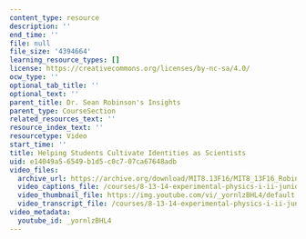 ```yaml
---
content_type: resource
description: ''
end_time: ''
file: null
file_size: '4394664'
learning_resource_types: []
license: https://creativecommons.org/licenses/by-nc-sa/4.0/
ocw_type: ''
optional_tab_title: ''
optional_text: ''
parent_title: Dr. Sean Robinson's Insights
parent_type: CourseSection
related_resources_text: ''
resource_index_text: ''
resourcetype: Video
start_time: ''
title: Helping Students Cultivate Identities as Scientists
uid: e14049a5-6549-b1d5-c0c7-07ca67648adb
video_files:
  archive_url: https://archive.org/download/MIT8.13F16/MIT8_13F16_Robinson_Identities_as_Scientists_300k.mp4
  video_captions_file: /courses/8-13-14-experimental-physics-i-ii-junior-lab-fall-2016-spring-2017/98b40c7047ab5203b4ad550ceedca698_yornlzBHL4.vtt
  video_thumbnail_file: https://img.youtube.com/vi/_yornlzBHL4/default.jpg
  video_transcript_file: /courses/8-13-14-experimental-physics-i-ii-junior-lab-fall-2016-spring-2017/508e6163e8cab17128749b6843102ce2_yornlzBHL4.pdf
video_metadata:
  youtube_id: _yornlzBHL4
---
```

